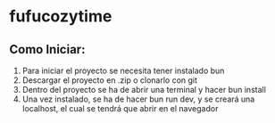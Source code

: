 # fufucozytime

## Como Iniciar:
1. Para iniciar el proyecto se necesita tener instalado bun
2. Descargar el proyecto en .zip o clonarlo con git
3. Dentro del proyecto se ha de abrir una terminal y hacer bun install
4. Una vez instalado, se ha de hacer bun run dev, y se creará una localhost, el cual se tendrá que abrir en el navegador


